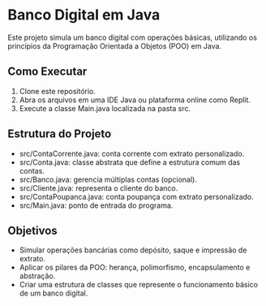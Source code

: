 # Banco Digital em Java

Este projeto simula um banco digital com operações básicas, utilizando os princípios da Programação Orientada a Objetos (POO) em Java.

## Como Executar
1. Clone este repositório.
2. Abra os arquivos em uma IDE Java ou plataforma online como Replit.
3. Execute a classe Main.java localizada na pasta src.

## Estrutura do Projeto
- src/ContaCorrente.java: conta corrente com extrato personalizado.
- src/Conta.java: classe abstrata que define a estrutura comum das contas.
- src/Banco.java: gerencia múltiplas contas (opcional).
- src/Cliente.java: representa o cliente do banco.
- src/ContaPoupanca.java: conta poupança com extrato personalizado.
- src/Main.java: ponto de entrada do programa.

## Objetivos
- Simular operações bancárias como depósito, saque e impressão de extrato.
- Aplicar os pilares da POO: herança, polimorfismo, encapsulamento e abstração.
- Criar uma estrutura de classes que represente o funcionamento básico de um banco digital.
